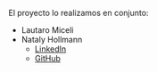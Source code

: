 El proyecto lo realizamos en conjunto:  
- Lautaro Miceli  
- Nataly Hollmann  
  - [LinkedIn](https://www.linkedin.com/in/nataly-hollmann-1a7975307/)  
  - [GitHub](https://github.com/NataHB)

